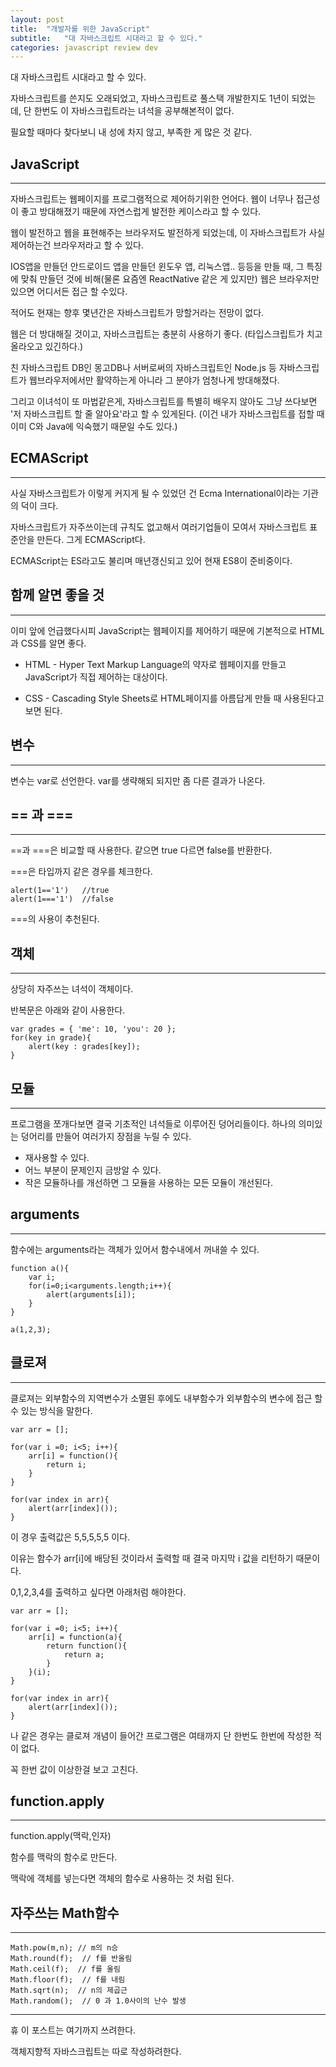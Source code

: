 ```yaml
---
layout: post
title:  "개발자를 위한 JavaScript"
subtitle:   "대 자바스크립트 시대라고 할 수 있다."
categories: javascript review dev
---
```


대 자바스크립트 시대라고 할 수 있다.

자바스크립트를 쓴지도 오래되었고, 자바스크립트로 풀스택 개발한지도 1년이 되었는데, 단 한번도 이 자바스크립트라는 녀석을 공부해본적이 없다.

필요할 때마다 찾다보니 내 성에 차지 않고, 부족한 게 많은 것 같다.

## JavaScript
---
자바스크립트는 웹페이지를 프로그램적으로 제어하기위한 언어다. 웹이 너무나 접근성이 좋고 방대해졌기 때문에 자연스럽게 발전한 케이스라고 할 수 있다.

웹이 발전하고 웹을 표현해주는 브라우저도 발전하게 되었는데, 이 자바스크립트가 사실 제어하는건 브라우저라고 할 수 있다.

IOS앱을 만들던 안드로이드 앱을 만들던 윈도우 앱, 리눅스앱.. 등등을 만들 때, 그 특징에 맞춰 만들던 것에 비해(물론 요즘엔 ReactNative 같은 게 있지만) 웹은 브라우저만 있으면 어디서든 접근 할 수있다.

적어도 현재는 향후 몇년간은 자바스크립트가 망할거라는 전망이 없다.

웹은 더 방대해질 것이고, 자바스크립트는 충분히 사용하기 좋다. (타입스크립트가 치고올라오고 있긴하다.)

친 자바스크립트 DB인 몽고DB나 서버로써의 자바스크립트인 Node.js 등 자바스크립트가 웹브라우저에서만 활약하는게 아니라 그 분야가 엄청나게 방대해졌다.

그리고 이녀석이 또 마법같은게, 자바스크립트를 특별히 배우지 않아도 그냥 쓰다보면 '저 자바스크립트 할 줄 알아요'라고 할 수 있게된다. (이건 내가 자바스크립트를 접할 때 이미 C와 Java에 익숙했기 때문일 수도 있다.)

## ECMAScript
---
사실 자바스크립트가 이렇게 커지게 될 수 있었던 건 Ecma International이라는 기관의 덕이 크다.

자바스크립트가 자주쓰이는데 규칙도 없고해서 여러기업들이 모여서 자바스크립트 표준안을 만든다. 그게 ECMAScript다.

ECMAScript는 ES라고도 불리며 매년갱신되고 있어 현재 ES8이 준비중이다.

## 함께 알면 좋을 것
---
이미 앞에 언급했다시피 JavaScript는 웹페이지를 제어하기 때문에 기본적으로 HTML과 CSS를 알면 좋다.

- HTML - Hyper Text Markup Language의 약자로 웹페이지를 만들고 JavaScript가 직접 제어하는 대상이다.

- CSS - Cascading Style Sheets로 HTML페이지를 아름답게 만들 때 사용된다고 보면 된다.

## 변수
---
변수는 var로 선언한다. var를 생략해되 되지만 좀 다른 결과가 나온다.

## == 과 ===
---
==과 ===은 비교할 때 사용한다. 같으면 true 다르면 false를 반환한다.

===은 타입까지 같은 경우를 체크한다.

```
alert(1=='1')   //true
alert(1==='1')  //false
```

===의 사용이 추천된다.

## 객체
---
상당히 자주쓰는 녀석이 객체이다. 

반복문은 아래와 같이 사용한다.

```
var grades = { 'me': 10, 'you': 20 };
for(key in grade){
    alert(key : grades[key]);
} 
```

## 모듈
---
프로그램을 쪼개다보면 결국 기초적인 녀석들로 이루어진 덩어리들이다. 하나의 의미있는 덩어리를 만들어 여러가지 장점을 누릴 수 있다.

- 재사용할 수 있다.
- 어느 부분이 문제인지 금방알 수 있다.
- 작은 모듈하나를 개선하면 그 모듈을 사용하는 모든 모듈이 개선된다.

## arguments
---
함수에는 arguments라는 객체가 있어서 함수내에서 꺼내쓸 수 있다.

```
function a(){
    var i;
    for(i=0;i<arguments.length;i++){
        alert(arguments[i]);
    }
}

a(1,2,3);
```

## 클로져
---
클로져는 외부함수의 지역변수가 소멸된 후에도 내부함수가 외부함수의 변수에 접근 할 수 있는 방식을 말한다.

```
var arr = [];

for(var i =0; i<5; i++){
    arr[i] = function(){
        return i;
    }
}

for(var index in arr){
    alert(arr[index]());
}
```

이 경우 출력값은 5,5,5,5,5 이다.

이유는 함수가 arr[i]에 배당된 것이라서 출력할 때 결국 마지막 i 값을 리턴하기 때문이다.

0,1,2,3,4를 출력하고 싶다면 아래처럼 해야한다.

```
var arr = [];

for(var i =0; i<5; i++){
    arr[i] = function(a){
        return function(){
            return a;
        }
    }(i);
}

for(var index in arr){
    alert(arr[index]());
}
```

나 같은 경우는 클로져 개념이 들어간 프로그램은 여태까지 단 한번도 한번에 작성한 적이 없다.

꼭 한번 값이 이상한걸 보고 고친다.

## function.apply
---
function.apply(맥락,인자)

함수를 맥락의 함수로 만든다.

맥락에 객체를 넣는다면 객체의 함수로 사용하는 것 처럼 된다.

## 자주쓰는 Math함수
---
```
Math.pow(m,n); // m의 n승
Math.round(f);  // f를 반올림
Math.ceil(f);  // f를 올림
Math.floor(f);  // f를 내림
Math.sqrt(n);  // n의 제곱근
Math.random();  // 0 과 1.0사이의 난수 발생
```

---
휴 이 포스트는 여기까지 쓰려한다.

객체지향적 자바스크립트는 따로 작성하려한다.

